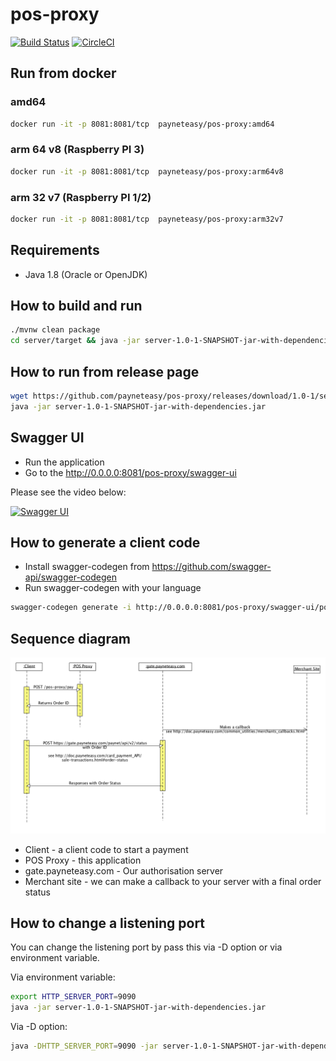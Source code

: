# pos-proxy

[![Build Status](https://travis-ci.org/payneteasy/pos-proxy.svg?branch=master)](https://travis-ci.org/payneteasy/pos-proxy)
[![CircleCI](https://circleci.com/gh/payneteasy/pos-proxy.svg?style=svg)](https://circleci.com/gh/payneteasy/pos-proxy)

## Run from docker

### amd64

```bash
docker run -it -p 8081:8081/tcp  payneteasy/pos-proxy:amd64
```

### arm 64 v8 (Raspberry PI 3)

```bash
docker run -it -p 8081:8081/tcp  payneteasy/pos-proxy:arm64v8
```

### arm 32 v7 (Raspberry PI 1/2)

```bash
docker run -it -p 8081:8081/tcp  payneteasy/pos-proxy:arm32v7
```

## Requirements

* Java 1.8 (Oracle or OpenJDK)

## How to build and run

```bash
./mvnw clean package
cd server/target && java -jar server-1.0-1-SNAPSHOT-jar-with-dependencies.jar
```

## How to run from release page

```bash
wget https://github.com/payneteasy/pos-proxy/releases/download/1.0-1/server-1.0-1-SNAPSHOT-jar-with-dependencies.jar
java -jar server-1.0-1-SNAPSHOT-jar-with-dependencies.jar
```

## Swagger UI

* Run the application
* Go to the http://0.0.0.0:8081/pos-proxy/swagger-ui

Please see the video below:

[![Swagger UI](https://img.youtube.com/vi/_A6wEbFHIOI/0.jpg)](https://youtu.be/_A6wEbFHIOI)

## How to generate a client code

* Install swagger-codegen from https://github.com/swagger-api/swagger-codegen
* Run swagger-codegen with your language

```bash
swagger-codegen generate -i http://0.0.0.0:8081/pos-proxy/swagger-ui/pos-proxy.json -l java
```

## Sequence diagram

![Sequence diagram](https://raw.githubusercontent.com/payneteasy/pos-proxy/master/doc/diagram.png)

* Client - a client code to start a payment
* POS Proxy - this application
* gate.payneteasy.com - Our authorisation server
* Merchant site - we can make a callback to your server with a final order status

## How to change a listening port

You can change the listening port by pass this via -D option or via environment variable.

Via environment variable:
```bash
export HTTP_SERVER_PORT=9090
java -jar server-1.0-1-SNAPSHOT-jar-with-dependencies.jar
```

Via -D option:
```bash
java -DHTTP_SERVER_PORT=9090 -jar server-1.0-1-SNAPSHOT-jar-with-dependencies.jar
```
